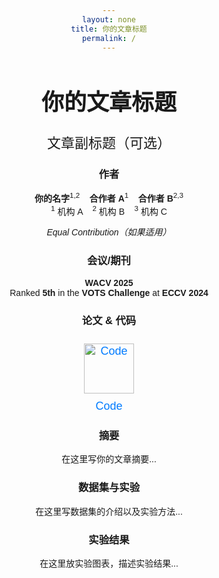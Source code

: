 ```yaml
---
layout: none
title: 你的文章标题
permalink: /
---
```


<style>
  body {
    text-align: center;
    font-family: Arial, sans-serif;
  }
  h1 {
    font-size: 36px;
    font-weight: bold;
  }
  .subtitle {
    font-size: 22px;
    font-weight: normal;
  }
  .author {
    font-size: 18px;
    margin: 5px 0;
  }
  .affiliation {
    font-size: 16px;
    color: gray;
  }
  .highlight {
    font-size: 20px;
    font-weight: bold;
    color: #555;
  }
  .links img {
    width: 80px;
    margin: 10px;
  }
  .links a {
    text-decoration: none;
    font-size: 18px;
    color: #007bff;
  }
</style>

# **你的文章标题**
<span class="subtitle">文章副标题（可选）</span>


### **作者**
**你的名字**<sup>1,2</sup> &nbsp;&nbsp;
**合作者 A**<sup>1</sup> &nbsp;&nbsp;
**合作者 B**<sup>2,3</sup>  
<sup>1</sup> 机构 A &nbsp;&nbsp; <sup>2</sup> 机构 B &nbsp;&nbsp; <sup>3</sup> 机构 C  

*Equal Contribution（如果适用）*


### **会议/期刊**
**WACV 2025**  
Ranked **5th** in the **VOTS Challenge** at **ECCV 2024**  


### **论文 & 代码**
<div class="links">
  <a href="https://github.com/kalvinwangzl/Traffic-Signal-Control-with-CoLight-DDQN">
    <img src="https://github.githubassets.com/images/modules/logos_page/GitHub-Mark.png" alt="Code" width="50">
    <br>Code
  </a>
</div>


### **摘要**
在这里写你的文章摘要...


### **数据集与实验**
在这里写数据集的介绍以及实验方法...


### **实验结果**
在这里放实验图表，描述实验结果...
